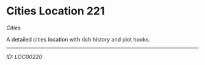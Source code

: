 # Cities Location 221

*Cities*

A detailed cities location with rich history and plot hooks.

---
*ID: LOC00220*